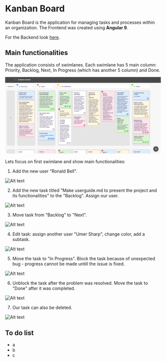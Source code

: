# Kanban Board
Kanban Board is the application for managing tasks and processes within an organization. The Frontend was created using **Angular 9**.

For the Backend look [here](https://github.com/kanban-netherboys/kanban-backend).

##  Main functionalities

The application consists of swimlanes. Each swimlane has 5 main column: Priority, Backlog, Next, In Progress (which has another 5 column) and Done.

![Alt text](https://raw.githubusercontent.com/i0skar/Kanban-frontend/master/readme%20content/main%20page.png?raw=true)

Lets focus on first swimlane and show main functionalities:

1. Add the new user "Ronald Bell".

![Alt text](https://raw.githubusercontent.com/i0skar/Kanban-frontend/master/readme%20content/add%20user.gif?raw=true)

2. Add the new task titled "Make userguide.md to present the project and its functionalities" to the "Backlog". Assign our user.

![Alt text](https://github.com/i0skar/Kanban-frontend/blob/master/readme%20content/add%20new%20task.gif?raw=true)

3. Move task from "Backlog" to "Next".

![Alt text]()

4. Edit task: assign another user "Umer Sharp", change color, add a subtask.

![Alt text]()

5. Move the task to "In Progress". Block the task because of unexpected bug - progress cannot be made untill the issue is fixed.

![Alt text]()

6. Unblock the task after the problem was resolved. Move the task to "Done" after it was completed.

![Alt text]()

7. Our task can also be deleted.

![Alt text]()



## To do list

- a
- b
- c
